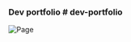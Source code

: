 
### Dev portfolio # dev-portfolio

![Page](https://user-images.githubusercontent.com/29616227/86516998-4b860b80-bdf3-11ea-94a5-cd3b1a44ec9e.jpg)

